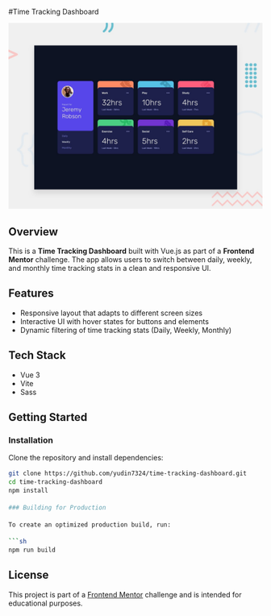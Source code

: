 #Time Tracking Dashboard

![Design preview for the Time Tracking Dashboard coding challenge](./design/desktop-preview.jpg)

## Overview
This is a **Time Tracking Dashboard** built with Vue.js as part of a **Frontend Mentor** challenge. The app allows users to switch between daily, weekly, and monthly time tracking stats in a clean and responsive UI.

## Features
- Responsive layout that adapts to different screen sizes
- Interactive UI with hover states for buttons and elements
- Dynamic filtering of time tracking stats (Daily, Weekly, Monthly)

## Tech Stack
- Vue 3
- Vite
- Sass

## Getting Started

### Installation
Clone the repository and install dependencies:

```sh
git clone https://github.com/yudin7324/time-tracking-dashboard.git
cd time-tracking-dashboard
npm install

### Building for Production

To create an optimized production build, run:

```sh
npm run build
```

## License
This project is part of a [Frontend Mentor](https://www.frontendmentor.io) challenge and is intended for educational purposes.
